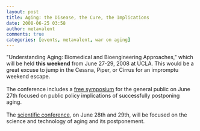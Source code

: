 ```yaml
---
layout: post
title: Aging: the Disease, the Cure, the Implications
date: 2008-06-25 03:58
author: metavalent
comments: true
categories: [events, metavalent, war on aging]
---
```

"Understanding Aging: Biomedical and Bioengineering Approaches," which will be held <b>this weekend</b> from June 27-29, 2008 at UCLA. This would be a great excuse to jump in the Cessna, Piper, or Cirrus for an impromptu weekend escape.<br /><br />The conference includes a <a href="http://www.mfoundation.org/ADCI/">free symposium</a> for the general public on June 27th focused on public policy implications of successfully postponing aging. <br /><br />The <a href="http://www.mfoundation.org/UABBA/">scientific conference</a>, on June 28th and 29th, will be focused on the science and technology of aging and its postponement.<br /><br /><br /><br /><blockquote></blockquote>
